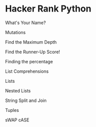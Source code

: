 # Hacker Rank Python 

What's Your Name?

Mutations

Find the Maximum Depth

Find the Runner-Up Score!

Finding the percentage

List Comprehensions

Lists

Nested Lists

String Split and Join

Tuples

sWAP cASE
